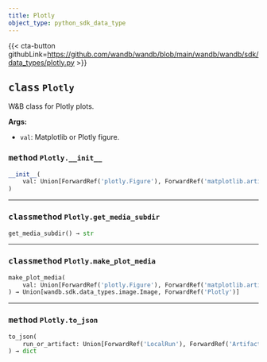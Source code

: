 ```yaml
---
title: Plotly
object_type: python_sdk_data_type
---
```


{{< cta-button githubLink=https://github.com/wandb/wandb/blob/main/wandb/wandb/sdk/data_types/plotly.py >}}




## <kbd>class</kbd> `Plotly`
W&B class for Plotly plots. 



**Args:**
 
 - `val`:  Matplotlib or Plotly figure. 

### <kbd>method</kbd> `Plotly.__init__`

```python
__init__(
    val: Union[ForwardRef('plotly.Figure'), ForwardRef('matplotlib.artist.Artist')]
)
```








---

### <kbd>classmethod</kbd> `Plotly.get_media_subdir`

```python
get_media_subdir() → str
```





---

### <kbd>classmethod</kbd> `Plotly.make_plot_media`

```python
make_plot_media(
    val: Union[ForwardRef('plotly.Figure'), ForwardRef('matplotlib.artist.Artist')]
) → Union[wandb.sdk.data_types.image.Image, ForwardRef('Plotly')]
```





---

### <kbd>method</kbd> `Plotly.to_json`

```python
to_json(
    run_or_artifact: Union[ForwardRef('LocalRun'), ForwardRef('Artifact')]
) → dict
```





